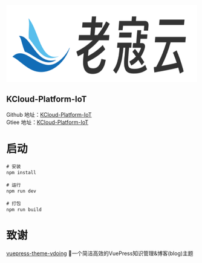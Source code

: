 <p align="center">
    <a href="https://github.com/KouShenhai" target="_blank" rel="老寇云">
        <img src="docs/.vuepress/public/img/1/logo.png" width="625" height="205" alt="图标"/>
    </a>
</p>

<h2 align="left">KCloud-Platform-IoT</h2>

Github 地址：[KCloud-Platform-IoT](https://github.com/KouShenhai/KCloud-Platform-IoT)  
Gtiee 地址：[KCloud-Platform-IoT](https://gitee.com/laokouyun/KCloud-Platform-IoT)  

# 启动
```shell
# 安装
npm install

# 运行
npm run dev

# 打包
npm run build
```

# 致谢
[vuepress-theme-vdoing](https://github.com/xugaoyi/vuepress-theme-vdoing) 🚀一个简洁高效的VuePress知识管理&博客(blog)主题